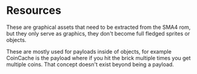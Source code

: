 # Resources

These are graphical assets that need to be extracted from the SMA4 rom, but they only serve as graphics, they don't become full fledged sprites or objects.

These are mostly used for payloads inside of objects, for example CoinCache is the payload where if you hit the brick multiple times you get multiple coins. That concept doesn't exist beyond being a payload.

